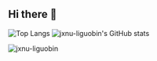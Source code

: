 ## Hi there 👋
![Top Langs](https://github-readme-stats.vercel.app/api/top-langs/?username=jxnu-liguobin&hide=html,jupyter%20notebook,css,javascript,java)
![jxnu-liguobin's GitHub stats](https://github-readme-stats.vercel.app/api?username=jxnu-liguobin&show=reviews,prs_merged,prs_merged_percentage)

<p align="left"> <img src="https://komarev.com/ghpvc/?username=jxnu-liguobin&label=Profile%20views&color=0e75b6&style=flat" alt="jxnu-liguobin" /> </p>
